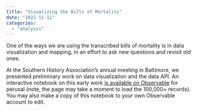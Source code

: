 ```yaml
---
title: "Visualizing the Bills of Mortality"
date: "2022-11-11"
categories: 
  - "analysis"
---
```


One of the ways we are using the transcribed bills of mortality is in data visualization and mapping, in an effort to ask new questions and revisit old ones.

At the Southern History Association’s annual meeting in Baltimore, we presented preliminary work on data visualization and the data API. An interactive notebook on this early work [is available on Observable](https://observablehq.com/d/7adb8b95df5d51a9) for perusal (note, the page may take a moment to load the 100,000+ records). You may also make a copy of this notebook to your own Observable account to edit.
